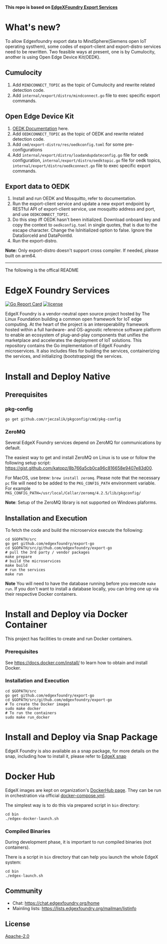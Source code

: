 **This repo is based on [EdgeXFoundry Export Services](https://github.com/edgexfoundry/edgex-go/tree/delhi)**

# What's new?

To allow Edgexfoundry export data to MindSphere(Siemens open IoT operating systhem), some codes of export-client and export-distro services need to be rewritten. Two feasible ways at present, one is by Cumulocity, another is using Open Edge Device Kit(OEDK).

## Cumulocity

1. Add `MINDCONNECT_TOPIC` as the topic of Cumulocity and rewrite related detection code.
2. Add `internal/export/distro/mindconnect.go` file to exec specific export commands.

## Open Edge Device Kit

1. [OEDK Documentation](https://developer.mindsphere.io/resources/openedge-devicekit/index.html) here.
2. Add `OEDKCONNECT_TOPIC` as the topic of OEDK and rewrite related detection code.
3. Add `cmd/export-distro/res/oedkconfig.toml` for some pre-configurations
4. Add `internal/export/distro/loadandupdateconfig.go` file for oedk configuration, `internal/export/distro/oedktopic.go` file for oedk topics, `internal/export/distro/oedkconnect.go` file to exec specific export commands.

## Export data to OEDK
1. Install and run OEDK and Mosquitto, refer to documentation.
2. Run the export-client service and update a new export endpoint by RESTful API of export-client service, use mosquitto address and port, and use `OEDKCONNECT_TOPIC`.
3. Do this step iff OEDK hasn't been initialized. Download onboard key and copy the context to `oedkconfig.toml` in single quotes, that is due to the escape character. Change the IsInitialized option to false. Ignore the DataSorceId and DataPointId.
4. Run the export-distro.

**Note:** Only export-distro doesn't support cross compiler. If needed, please built on arm64.

----
The following is the offical README

# EdgeX Foundry Services
[![Go Report Card](https://goreportcard.com/badge/github.com/edgexfoundry/export-go)](https://goreportcard.com/report/github.com/edgexfoundry/export-go)
[![license](https://img.shields.io/badge/license-Apache%20v2.0-blue.svg)](LICENSE)

EdgeX Foundry is a vendor-neutral open source project hosted by The Linux Foundation building a common open framework for IoT edge computing.  At the heart of the project is an interoperability framework hosted within a full hardware- and OS-agnostic reference software platform to enable an ecosystem of plug-and-play components that unifies the marketplace and accelerates the deployment of IoT solutions.  This repository contains the Go implementation of EdgeX Foundry microservices.  It also includes files for building the services, containerizing the services, and initializing (bootstrapping) the services.

# Install and Deploy Native

## Prerequisites
### pkg-config
`go get github.com/rjeczalik/pkgconfig/cmd/pkg-config`

### ZeroMQ
Several EdgeX Foundry services depend on ZeroMQ for communications by default.

The easiest way to get and install ZeroMQ on Linux is to use or follow the following setup script:  https://gist.github.com/katopz/8b766a5cb0ca96c816658e9407e83d00.

For MacOS, use brew: `brew install zeromq`. Please note that the necessary `pc` file will need to be added to the `PKG_CONFIG_PATH` environment variable. For example `PKG_CONFIG_PATH=/usr/local/Cellar/zeromq/4.2.5/lib/pkgconfig/`

**Note**: Setup of the ZeroMQ library is not supported on Windows plaforms.

## Installation and Execution
To fetch the code and build the microservice execute the following:

```
cd $GOPATH/src
go get github.com/edgexfoundry/export-go
cd $GOPATH/src/github.com/edgexfoundry/export-go
# pull the 3rd party / vendor packages
make prepare
# build the microservices
make build
# run the services
make run
```

**Note** You will need to have the database running before you execute `make run`. If you don't want to install a database locally, you can bring one up via their respective Docker containers.

# Install and Deploy via Docker Container #
This project has facilities to create and run Docker containers.

### Prerequisites ###
See https://docs.docker.com/install/ to learn how to obtain and install Docker.

### Installation and Execution ###

```
cd $GOPATH/src
go get github.com/edgexfoundry/export-go
cd $GOPATH/src/github.com/edgexfoundry/export-go
# To create the Docker images
sudo make docker
# To run the containers
sudo make run_docker
```

# Install and Deploy via Snap Package #
EdgeX Foundry is also available as a snap package, for more details
on the snap, including how to install it, please refer to [EdgeX snap](https://github.com/edgexfoundry/export-go/blob/master/snap/README.md)

# Docker Hub #
EdgeX images are kept on organization's [DockerHub page](https://hub.docker.com/u/edgexfoundry/).
They can be run in orchestration via official [docker-compose.yml](https://github.com/edgexfoundry/developer-scripts/blob/master/compose-files/docker-compose.yml).

The simplest way is to do this via prepared script in `bin` directory:
```
cd bin 
./edgex-docker-launch.sh
```

### Compiled Binaries
During development phase, it is important to run compiled binaries (not containers).

There is a script in `bin` directory that can help you launch the whole EdgeX system:
```
cd bin
./edgex-launch.sh
```

## Community
- Chat: https://chat.edgexfoundry.org/home
- Mainling lists: https://lists.edgexfoundry.org/mailman/listinfo

## License
[Apache-2.0](LICENSE)
